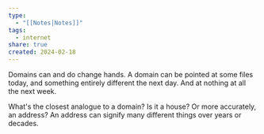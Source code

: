 ```yaml
---
type:
  - "[[Notes|Notes]]"
tags:
  - internet
share: true
created: 2024-02-18
---
```


Domains can and do change hands. A domain can be pointed at some files today, and something entirely different the next day. And at nothing at all the next week.

What's the closest analogue to a domain? Is it a house? Or more accurately, an address? An address can signify many different things over years or decades.

